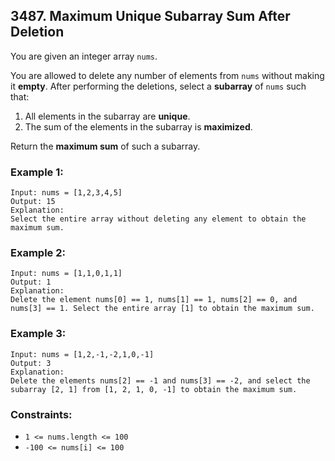 ## 3487. Maximum Unique Subarray Sum After Deletion

You are given an integer array ```nums```.

You are allowed to delete any number of elements from ```nums``` without making it **empty**. After performing the deletions, select a **subarray** of ```nums``` such that:

1. All elements in the subarray are **unique**.
1. The sum of the elements in the subarray is **maximized**.

Return the **maximum sum** of such a subarray.


### Example 1:
```
Input: nums = [1,2,3,4,5]
Output: 15
Explanation:
Select the entire array without deleting any element to obtain the maximum sum.
```
### Example 2:
```
Input: nums = [1,1,0,1,1]
Output: 1
Explanation:
Delete the element nums[0] == 1, nums[1] == 1, nums[2] == 0, and nums[3] == 1. Select the entire array [1] to obtain the maximum sum.
```
### Example 3:
```
Input: nums = [1,2,-1,-2,1,0,-1]
Output: 3
Explanation:
Delete the elements nums[2] == -1 and nums[3] == -2, and select the subarray [2, 1] from [1, 2, 1, 0, -1] to obtain the maximum sum.
```

### Constraints:

* ```1 <= nums.length <= 100```
* ```-100 <= nums[i] <= 100```